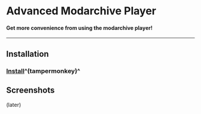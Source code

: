# Advanced Modarchive Player
#### Get more convenience from using the modarchive player!
---
## Installation
### [Install](https://devdmytro.github.io/advanced-modarchive-player/amp.user.js)^(tampermonkey)^

## Screenshots
(later)